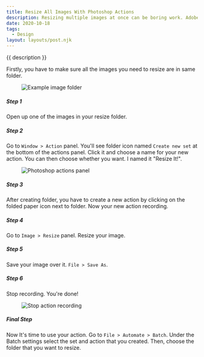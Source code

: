 ```yaml
---
title: Resize All Images With Photoshop Actions
description: Resizing multiple images at once can be boring work. Adobe Photoshop helps us batch resize images.
date: 2020-10-18
tags:
  - Design
layout: layouts/post.njk
---
```


{{ description }}

Firstly, you have to make sure all the images you need to resize are in same folder.

<figure>
<img src="{{ metadata.assets.img }}image-folder.jpg" alt="Example image folder" loading="lazy">
</figure>

##### Step 1
Open up one of the images in your resize folder.

##### Step 2
Go to `Window > Action` panel. You'll see folder icon named `Create new set` at the bottom of the actions panel. Click it and choose a name for your new action. You can then choose whether you want. I named it "Resize It!".

<figure>
<img src="{{ metadata.assets.img }}action-panel.jpg" alt="Photoshop actions panel" loading="lazy">
</figure>

##### Step 3
After creating folder, you have to create a new action by clicking on the folded paper icon next to folder. Now your new action recording.

##### Step 4
Go to `Image > Resize` panel. Resize your image.

##### Step 5
Save your image over it. `File > Save As`.

##### Step 6
Stop recording. You're done!

<figure>
<img src="{{ metadata.assets.img }}action-panel-stop-recording.jpg" alt="Stop action recording" loading="lazy">
</figure>

##### Final Step

Now It's time to use your action. Go to `File > Automate > Batch`. Under the Batch settings select the set and action that you created. Then, choose the folder that you want to resize.
